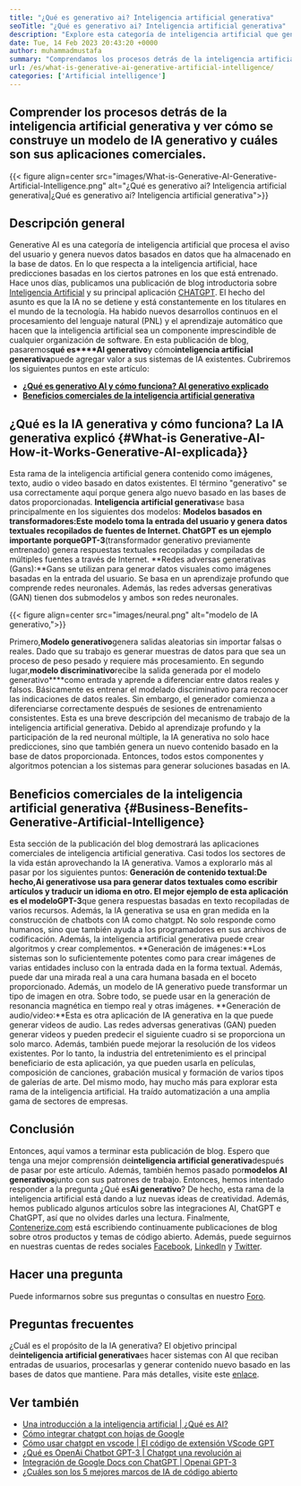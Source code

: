 ```yaml
---
title: "¿Qué es generativo ai? Inteligencia artificial generativa" 
seoTitle: "¿Qué es generativo ai? Inteligencia artificial generativa" 
description: "Explore esta categoría de inteligencia artificial que genera contenido único. Comencemos el artículo e intentemos obtener la respuesta ¿Qué es la IA generativa?" 
date: Tue, 14 Feb 2023 20:43:20 +0000
author: muhammadmustafa
summary: "Comprendamos los procesos detrás de la inteligencia artificial generativa y veamos cómo se construye un modelo de IA generativo y cuáles son sus aplicaciones comerciales." 
url: /es/what-is-generative-ai-generative-artificial-intelligence/
categories: ['Artificial intelligence']
---
```


## Comprender los procesos detrás de la inteligencia artificial generativa y ver cómo se construye un modelo de IA generativo y cuáles son sus aplicaciones comerciales.

{{< figure align=center src="images/What-is-Generative-AI-Generative-Artificial-Intelligence.png" alt="¿Qué es generativo ai? Inteligencia artificial generativa|¿Qué es generativo ai? Inteligencia artificial generativa">}}


## Descripción general
Generative AI es una categoría de inteligencia artificial que procesa el aviso del usuario y genera nuevos datos basados ​​en datos que ha almacenado en la base de datos. En lo que respecta a la inteligencia artificial, hace predicciones basadas en los ciertos patrones en los que está entrenado. Hace unos días, publicamos una publicación de blog introductoria sobre [Inteligencia Artificial][1] y su principal aplicación [CHATGPT][2]. El hecho del asunto es que la IA no se detiene y está constantemente en los titulares en el mundo de la tecnología. Ha habido nuevos desarrollos continuos en el procesamiento del lenguaje natural (PNL) y el aprendizaje automático que hacen que la inteligencia artificial sea un componente imprescindible de cualquier organización de software. En esta publicación de blog, pasaremos**qué es****AI generativo**y cómo**inteligencia artificial generativa**puede agregar valor a sus sistemas de IA existentes.
Cubriremos los siguientes puntos en este artículo:
* [**¿Qué es generativo AI y cómo funciona? AI generativo explicado**][3]
* [**Beneficios comerciales de la inteligencia artificial generativa**][4]

## ¿Qué es la IA generativa y cómo funciona? La IA generativa explicó   {#What-is Generative-AI-How-it-Works-Generative-AI-explicada}}
Esta rama de la inteligencia artificial genera contenido como imágenes, texto, audio o video basado en datos existentes. El término "generativo" se usa correctamente aquí porque genera algo nuevo basado en las bases de datos proporcionadas.
**Inteligencia artificial generativa**se basa principalmente en los siguientes dos modelos:
**Modelos basados ​​en transformadores:**Este modelo toma la entrada del usuario y genera datos textuales recopilados de fuentes de Internet. ChatGPT es un ejemplo importante porque**GPT-3**(transformador generativo previamente entrenado) genera respuestas textuales recopiladas y compiladas de múltiples fuentes a través de Internet.
**Redes adversas generativas (Gans):**Gans se utilizan para generar datos visuales como imágenes basadas en la entrada del usuario. Se basa en un aprendizaje profundo que comprende redes neuronales. Además, las redes adversas generativas (GAN) tienen dos submodelos y ambos son redes neuronales.

{{< figure align=center src="images/neural.png" alt="modelo de IA generativo,">}}

Primero,**Modelo generativo**genera salidas aleatorias sin importar falsas o reales. Dado que su trabajo es generar muestras de datos para que sea un proceso de peso pesado y requiere más procesamiento. En segundo lugar,**modelo discriminativo**recibe la salida generada por el modelo generativo****como entrada y aprende a diferenciar entre datos reales y falsos. Básicamente es entrenar el modelado discriminativo para reconocer las indicaciones de datos reales. Sin embargo, el generador comienza a diferenciarse correctamente después de sesiones de entrenamiento consistentes.
Esta es una breve descripción del mecanismo de trabajo de la inteligencia artificial generativa. Debido al aprendizaje profundo y la participación de la red neuronal múltiple, la IA generativa no solo hace predicciones, sino que también genera un nuevo contenido basado en la base de datos proporcionada. Entonces, todos estos componentes y algoritmos potencian a los sistemas para generar soluciones basadas en IA.

## Beneficios comerciales de la inteligencia artificial generativa   {#Business-Benefits-Generative-Artificial-Intelligence}
Esta sección de la publicación del blog demostrará las aplicaciones comerciales de inteligencia artificial generativa. Casi todos los sectores de la vida están aprovechando la IA generativa. Vamos a explorarlo más al pasar por los siguientes puntos:
**Generación de contenido textual:**De hecho,**Ai generativo**se usa para generar datos textuales como escribir artículos y traducir un idioma en otro. El mejor ejemplo de esta aplicación es el modelo**GPT-3**que genera respuestas basadas en texto recopiladas de varios recursos. Además, la IA generativa se usa en gran medida en la construcción de chatbots con IA como chatgpt. No solo responde como humanos, sino que también ayuda a los programadores en sus archivos de codificación. Además, la inteligencia artificial generativa puede crear algoritmos y crear complementos.
**Generación de imágenes:**Los sistemas son lo suficientemente potentes como para crear imágenes de varias entidades incluso con la entrada dada en la forma textual. Además, puede dar una mirada real a una cara humana basada en el boceto proporcionado. Además, un modelo de IA generativo puede transformar un tipo de imagen en otra. Sobre todo, se puede usar en la generación de resonancia magnética en tiempo real y otras imágenes.
**Generación de audio/video:**Esta es otra aplicación de IA generativa en la que puede generar videos de audio. Las redes adversas generativas (GAN) pueden generar videos y pueden predecir el siguiente cuadro si se proporciona un solo marco. Además, también puede mejorar la resolución de los videos existentes. Por lo tanto, la industria del entretenimiento es el principal beneficiario de esta aplicación, ya que pueden usarla en películas, composición de canciones, grabación musical y formación de varios tipos de galerías de arte.
Del mismo modo, hay mucho más para explorar esta rama de la inteligencia artificial. Ha traído automatización a una amplia gama de sectores de empresas.

## Conclusión
Entonces, aquí vamos a terminar esta publicación de blog. Espero que tenga una mejor comprensión de**inteligencia artificial generativa**después de pasar por este artículo. Además, también hemos pasado por**modelos AI generativos**junto con sus patrones de trabajo. Entonces, hemos intentado responder a la pregunta ¿Qué es**Ai generativo**? De hecho, esta rama de la inteligencia artificial está dando a luz nuevas ideas de creatividad. Además, hemos publicado algunos artículos sobre las integraciones AI, ChatGPT e ChatGPT, así que no olvides darles una lectura.
Finalmente, [Contenerize.com][5] está escribiendo continuamente publicaciones de blog sobre otros productos y temas de código abierto. Además, puede seguirnos en nuestras cuentas de redes sociales [Facebook][6], [LinkedIn][7] y [Twitter][8].

## Hacer una pregunta
Puede informarnos sobre sus preguntas o consultas en nuestro [Foro][9].

## Preguntas frecuentes
¿Cuál es el propósito de la IA generativa?
El objetivo principal de**inteligencia artificial generativa**es hacer sistemas con AI que reciban entradas de usuarios, procesarlas y generar contenido nuevo basado en las bases de datos que mantiene. Para más detalles, visite este [enlace][3].

## Ver también
  * [Una introducción a la inteligencia artificial | ¿Qué es AI?][1]
  * [Cómo integrar chatgpt con hojas de Google][10]
  * [Cómo usar chatgpt en vscode | El código de extensión VScode GPT][11]
  * [¿Qué es OpenAi Chatbot GPT-3 | Chatgpt una revolución ai][2]
  * [Integración de Google Docs con ChatGPT | Openai GPT-3][12]
  * [¿Cuáles son los 5 mejores marcos de IA de código abierto][13]

  
[1]: https://blog.containerize.com/artificial-intelligence/an-introduction-to-artificial-intelligence-what-is-ai/
[2]: https://blog.containerize.com/artificial-intelligence/what-is-openai-chatbot-gpt-3-chatgpt-an-ai-revolution/
[3]: #What-is-Generative-AI-how-it-works-Generative-AI-explained
[4]: #Business-benefits-of-Generative-Artificial-Intelligence
[5]: https://www.containerize.com/
[6]: https://web.facebook.com/containerize
[7]: https://www.linkedin.com/company/containerize/
[8]: https://twitter.com/containerize_co
[9]: https://forum.containerize.com/
[10]: https://blog.containerize.com/artificial-intelligence/integrate-chatgpt-with-google-sheets/
[11]: https://blog.containerize.com/artificial-intelligence/how-to-use-chatgpt-in-vscode-the-vscode-extension-codegpt/
[12]: https://blog.containerize.com/artificial-intelligence/google-docs-integration-with-chatgpt/
[13]: https://blog.containerize.com/artificial-intelligence/top-5-open-source-ai-frameworks/
